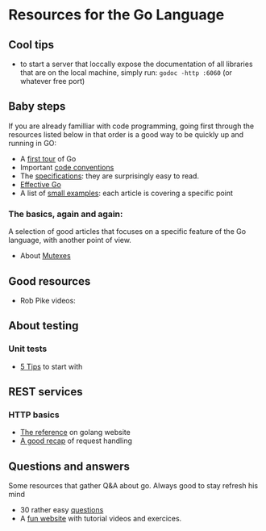 # Resources for the Go Language

## Cool tips 

- to start a server that loccally expose the documentation of all libraries that are on the local machine, simply run:
 `godoc -http :6060` (or whatever free port)

## Baby steps

If you are already familliar with code programming, going first through the resources listed below in that order is a good way to be quickly up and running in GO: 
- A [first tour](https://tour.golang.org/list) of Go 
- Important [code conventions](https://golang.org/doc/code.html)
- The [specifications](https://golang.org/ref/spec): they are surprisingly easy to read.
- [Effective Go](https://golang.org/doc/effective_go.html)
- A list of [small examples](https://gobyexample.com): each article is covering a specific point


### The basics, again and again:
A selection of good articles that focuses on a specific feature of the Go language, with another point of view.
- About [Mutexes](https://kylewbanks.com/blog/tutorial-synchronizing-state-with-mutexes-golang) 
 
## Good resources
- Rob Pike videos:

## About testing 

### Unit tests

- [5 Tips](https://medium.com/@matryer/5-simple-tips-and-tricks-for-writing-unit-tests-in-golang-619653f90742) to start with

## REST services 

### HTTP basics

- [The reference](https://golang.org/pkg/net/http/) on golang website
- [A good recap](http://www.alexedwards.net/blog/a-recap-of-request-handling) of request handling

## Questions and answers

Some resources that gather Q&A about go. Always good to stay refresh his mind
- 30 rather easy [questions](http://www.golangpro.com/2015/08/golang-interview-questions-answers.html) 
- A [fun website](https://gophercises.com) with tutorial videos and exercices. 

